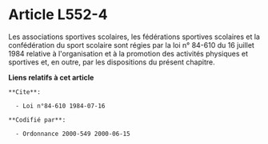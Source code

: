 # Article L552-4

Les associations sportives scolaires, les fédérations sportives scolaires et la confédération du sport scolaire sont régies
par la loi n° 84-610 du 16 juillet 1984 relative à l'organisation et à la promotion des activités physiques et sportives et,
en outre, par les dispositions du présent chapitre.

**Liens relatifs à cet article**

	**Cite**:

	  - Loi n°84-610 1984-07-16

	**Codifié par**:

	  - Ordonnance 2000-549 2000-06-15
